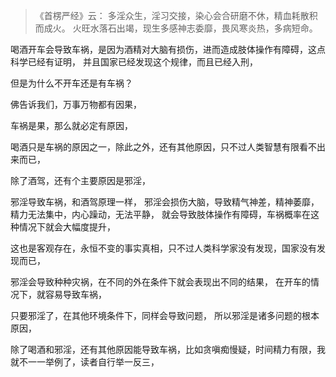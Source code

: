 > 《首楞严经》云： 
> 多淫众生，淫习交接，染心会合研磨不休，精血耗散积而成火。 
> 火旺水落石出竭，现生多感神志委靡，畏风寒炎热，多病短命。

喝酒开车会导致车祸，是因为酒精对大脑有损伤，进而造成肢体操作有障碍，这点科学已经有证明，
并且国家已经发现这个规律，而且已经入刑，

但是为什么不开车还是有车祸？

佛告诉我们，万事万物都有因果，

车祸是果，那么就必定有原因，

喝酒只是车祸的原因之一，除此之外，还有其他原因，只不过人类智慧有限看不出来而已，

除了酒驾，还有个主要原因是邪淫，

邪淫导致车祸，和酒驾原理一样，
邪淫会损伤大脑，导致精气神差，精神萎靡，精力无法集中，内心躁动，无法平静，
就会导致肢体操作有障碍，车祸概率在这种情况下就会大幅度提升，

这也是客观存在，永恒不变的事实真相，只不过人类科学家没有发现，国家没有发现而已，

邪淫会导致种种灾祸，在不同的外在条件下就会表现出不同的结果，
在开车的情况下，就容易导致车祸，

只要邪淫了，在其他环境条件下，同样会导致问题，
所以邪淫是诸多问题的根本原因，

除了喝酒和邪淫，还有其他原因能导致车祸，比如贪嗔痴慢疑，时间精力有限，我就不一一举例了，读者自行举一反三，